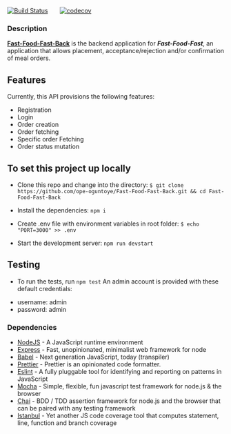 [![Build Status](https://travis-ci.org/ope-oguntoye/Fast-Food-Fast-Back.svg?branch=develop)](https://travis-ci.org/ope-oguntoye/Fast-Food-Fast-Back)  &nbsp; &nbsp; &nbsp;    [![codecov](https://codecov.io/gh/ope-oguntoye/Fast-Food-Fast-Back/branch/develop/graph/badge.svg)](https://codecov.io/gh/ope-oguntoye/Fast-Food-Fast-Back)


### Description
[**Fast-Food-Fast-Back**](https://fast-food-fast-server.herokuapp.com/api/v1) is the backend application for _**Fast-Food-Fast**_, an application that allows placement, acceptance/rejection and/or confirmation of meal orders.

## Features
Currently, this API provisions the following features:
 - Registration
 - Login
 - Order creation
 - Order fetching
 - Specific order Fetching
 - Order status mutation
## To set this project up locally
* Clone this repo and change into the directory:
 `$ git clone https://github.com/ope-oguntoye/Fast-Food-Fast-Back.git && cd Fast-Food-Fast-Back`

* Install the dependencies:  `npm i`

* Create .env file with environment variables in root folder:
`$ echo "PORT=3000" >> .env`

* Start the development server: `npm run devstart`

## Testing
* To run the tests, run `npm test`
An admin account is provided with these default credentials:
 - username: admin
 - password: admin


### Dependencies

- [NodeJS](https://github.com/nodejs/node) - A JavaScript runtime environment
- [Express](https://github.com/expressjs/express) - Fast, unopinionated, minimalist web framework for node
- [Babel](https://github.com/babel/babel) - Next generation JavaScript, today (transpiler)
- [Prettier](https://github.com/babel/babel) - Prettier is an opinionated code formatter.
- [Eslint](https://github.com/eslint/eslint) - A fully pluggable tool for identifying and reporting on patterns in JavaScript
- [Mocha](https://github.com/mochajs/mocha) - Simple, flexible, fun javascript test framework for node.js & the browser
- [Chai](https://github.com/chaijs/chai) - BDD / TDD assertion framework for node.js and the browser that can be paired with any testing framework
- [Istanbul](https://github.com/istanbuljs) - Yet another JS code coverage tool that computes statement, line, function and branch coverage

